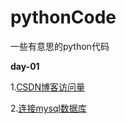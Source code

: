 # pythonCode
一些有意思的python代码

**day-01**

1.[CSDN博客访问量](https://github.com/qinbin52qiul/pythonCode/tree/master/day-01/demo-01)

2.[连接mysql数据库](https://github.com/qinbin52qiul/pythonCode/tree/master/day-01/demo-02)




